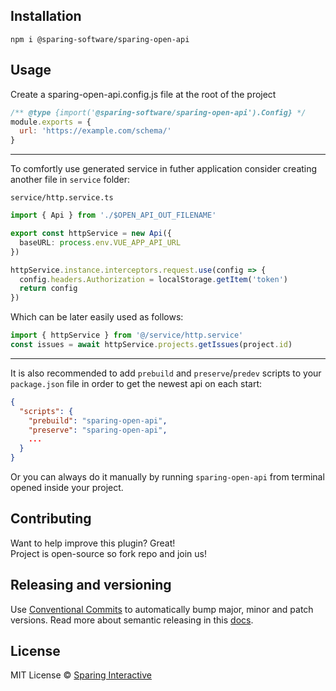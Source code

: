 ## Installation

```
npm i @sparing-software/sparing-open-api
```

## Usage

Create a sparing-open-api.config.js file at the root of the project

```js
/** @type {import('@sparing-software/sparing-open-api').Config} */
module.exports = {
  url: 'https://example.com/schema/'
}
```

---

To comfortly use generated service in futher application consider creating another file in `service` folder:

`service/http.service.ts`

```ts
import { Api } from './$OPEN_API_OUT_FILENAME'

export const httpService = new Api({
  baseURL: process.env.VUE_APP_API_URL
})

httpService.instance.interceptors.request.use(config => {
  config.headers.Authorization = localStorage.getItem('token')
  return config
})
```

Which can be later easily used as follows:

```ts
import { httpService } from '@/service/http.service'
const issues = await httpService.projects.getIssues(project.id)
```

---

It is also recommended to add `prebuild` and `preserve`/`predev` scripts to your `package.json` file in order to get the newest api on each start:

```json
{
  "scripts": {
    "prebuild": "sparing-open-api",
    "preserve": "sparing-open-api",
    ...
  }
}
```

Or you can always do it manually by running `sparing-open-api` from terminal opened inside your project.

## Contributing

Want to help improve this plugin? Great!  
Project is open-source so fork repo and join us!

## Releasing and versioning

Use [Conventional Commits](https://www.conventionalcommits.org/en/v1.0.0/) to automatically bump major, minor and patch versions. Read more about semantic releasing in this [docs](https://semantic-release.gitbook.io/semantic-release/recipes/release-workflow).

## License

MIT License © [Sparing Interactive](https://github.com/SparingSoftware)
